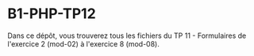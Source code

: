 # B1-PHP-TP12
Dans ce dépôt, vous trouverez tous les fichiers du TP 11 - Formulaires de l'exercice 2 (mod-02) à l'exercice 8 (mod-08).
